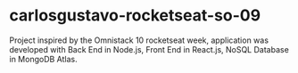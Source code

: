 # carlosgustavo-rocketseat-so-09
Project inspired by the Omnistack 10 rocketseat week, application was developed with Back End in Node.js, Front End in React.js, NoSQL Database in MongoDB Atlas.
